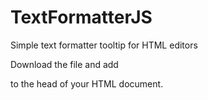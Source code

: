 # TextFormatterJS
Simple text formatter tooltip for HTML editors

Download the file and add
<script src="TextFormatter.js" charset="utf-8"></script>
to the head of your HTML document.
